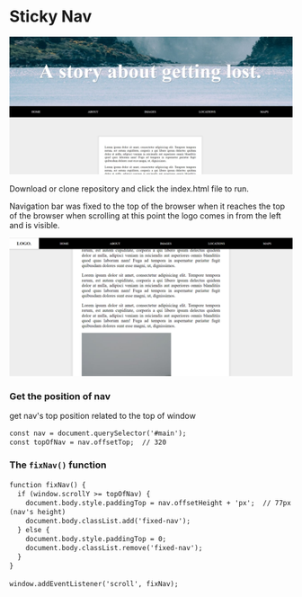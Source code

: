 # Sticky Nav

![](images/24.png)

Download or clone repository and click the index.html file to run.

Navigation bar was fixed to the top of the browser when it reaches the top of the browser when scrolling at this point the logo comes in from the left and is visible.

![](images/24b.png)

### Get the position of nav

get nav's top position related to the top of window

```
const nav = document.querySelector('#main');
const topOfNav = nav.offsetTop;  // 320
```

### The `fixNav()` function

```
function fixNav() {
  if (window.scrollY >= topOfNav) {
    document.body.style.paddingTop = nav.offsetHeight + 'px';  // 77px (nav's height)
    document.body.classList.add('fixed-nav');
  } else {
    document.body.style.paddingTop = 0;
    document.body.classList.remove('fixed-nav');
  }
}

window.addEventListener('scroll', fixNav);
```


